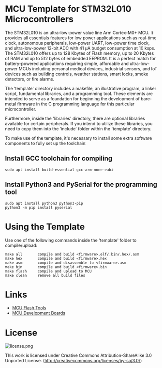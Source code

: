 # MCU Template for STM32L010 Microcontrollers
The STM32L010 is an ultra-low-power value line Arm Cortex-M0+ MCU. It provides all essentials features for low power applications such as real-time clock, autonomous peripherals, low-power UART, low-power time clock, and ultra-low-power 12-bit ADC with 41 µA budget consumption at 10 ksps. The STM32L010 offers up to 128 Kbytes of Flash memory, up to 20 Kbytes of RAM and up to 512 bytes of embedded EEPROM. It is a perfect match for battery-powered applications requiring simple, affordable and ultra-low-power MCUs including personal medical devices, industrial sensors, and IoT devices such as building controls, weather stations, smart locks, smoke detectors, or fire alarms.

The 'template' directory includes a makefile, an illustrative program, a linker script, fundamental libraries, and a programming tool. These elements are intended to serve as a foundation for beginning the development of bare-metal firmware in the C programming language for this particular microcontroller.

Furthermore, inside the 'libraries' directory, there are optional libraries available for certain peripherals. If you intend to utilize these libraries, you need to copy them into the 'include' folder within the 'template' directory.

To make use of the template, it's necessary to install some extra software components to fully set up the toolchain:

## Install GCC toolchain for compiling
```
sudo apt install build-essential gcc-arm-none-eabi
```

## Install Python3 and PySerial for the programming tool
```
sudo apt install python3 python3-pip
python3 -m pip install pyserial
```

# Using the Template
Use one of the following commands inside the 'template' folder to compile/upload:

```
make all       compile and build <firmware>.elf/.bin/.hex/.asm
make hex       compile and build <firmware>.hex
make asm       compile and disassemble to <firmware>.asm
make bin       compile and build <firmware>.bin
make flash     compile and upload to MCU
make clean     remove all build files
```

# Links
- [MCU Flash Tools](https://github.com/wagiminator/MCU-Flash-Tools)
- [MCU Development Boards](https://github.com/wagiminator/Development-Boards)

# License

![license.png](https://i.creativecommons.org/l/by-sa/3.0/88x31.png)

This work is licensed under Creative Commons Attribution-ShareAlike 3.0 Unported License. 
(http://creativecommons.org/licenses/by-sa/3.0/)
